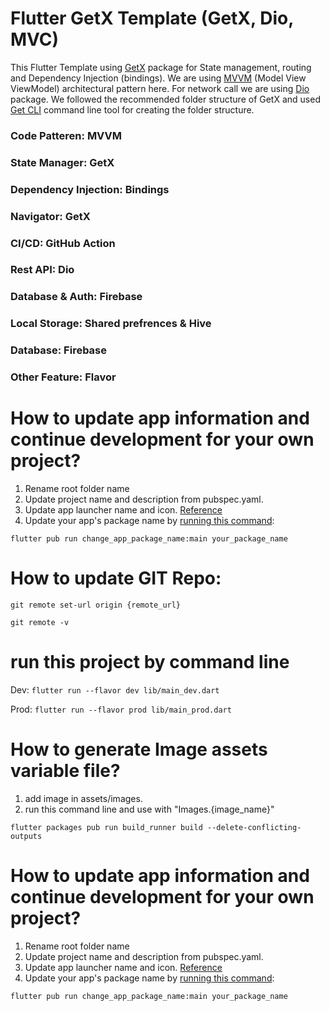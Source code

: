 # Flutter GetX Template (GetX, Dio, MVC)

This Flutter Template using [GetX](https://pub.dev/packages/get) package for State management,
routing and Dependency Injection (bindings). We are
using [MVVM](https://en.wikipedia.org/wiki/Model%E2%80%93view%E2%80%93viewmodel) (Model View
ViewModel) architectural pattern here. For network call we are
using [Dio](https://pub.dev/packages/dio) package. We followed the recommended folder structure of
GetX and used [Get CLI](https://pub.dev/packages/get_cli) command line tool for creating the folder
structure.

### Code Patteren: MVVM

### State Manager: GetX

### Dependency Injection: Bindings

### Navigator: GetX

### CI/CD: GitHub Action

### Rest API: Dio

### Database & Auth: Firebase

### Local Storage: Shared prefrences & Hive

### Database: Firebase

### Other Feature: Flavor

# How to update app information and continue development for your own project?

1. Rename root folder name
2. Update project name and description from pubspec.yaml.
3. Update app launcher name and
   icon. [Reference](https://medium.com/@vaibhavi.rana99/change-application-name-and-icon-in-flutter-bebbec297c57)
4. Update your app's package name
   by [running this command](https://pub.dev/packages/change_app_package_name):

`flutter pub run change_app_package_name:main your_package_name`

# How to update GIT Repo:

`git remote set-url origin {remote_url}`

`git remote -v`

# run this project by command line

Dev: `flutter run --flavor dev lib/main_dev.dart`

Prod: `flutter run --flavor prod lib/main_prod.dart`

# How to generate Image assets variable file?

1. add image in assets/images.
2. run this command line and use with "Images.{image_name}"

`flutter packages pub run build_runner build --delete-conflicting-outputs`

# How to update app information and continue development for your own project?

1. Rename root folder name
2. Update project name and description from pubspec.yaml.
3. Update app launcher name and
   icon. [Reference](https://medium.com/@vaibhavi.rana99/change-application-name-and-icon-in-flutter-bebbec297c57)
4. Update your app's package name
   by [running this command](https://pub.dev/packages/change_app_package_name):

`flutter pub run change_app_package_name:main your_package_name`

